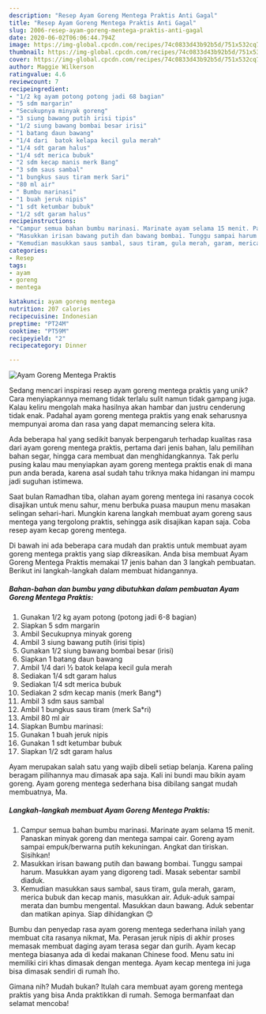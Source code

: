 ```yaml
---
description: "Resep Ayam Goreng Mentega Praktis Anti Gagal"
title: "Resep Ayam Goreng Mentega Praktis Anti Gagal"
slug: 2006-resep-ayam-goreng-mentega-praktis-anti-gagal
date: 2020-06-02T06:06:44.794Z
image: https://img-global.cpcdn.com/recipes/74c0833d43b92b5d/751x532cq70/ayam-goreng-mentega-praktis-foto-resep-utama.jpg
thumbnail: https://img-global.cpcdn.com/recipes/74c0833d43b92b5d/751x532cq70/ayam-goreng-mentega-praktis-foto-resep-utama.jpg
cover: https://img-global.cpcdn.com/recipes/74c0833d43b92b5d/751x532cq70/ayam-goreng-mentega-praktis-foto-resep-utama.jpg
author: Maggie Wilkerson
ratingvalue: 4.6
reviewcount: 7
recipeingredient:
- "1/2 kg ayam potong potong jadi 68 bagian"
- "5 sdm margarin"
- "Secukupnya minyak goreng"
- "3 siung bawang putih irisi tipis"
- "1/2 siung bawang bombai besar irisi"
- "1 batang daun bawang"
- "1/4 dari  batok kelapa kecil gula merah"
- "1/4 sdt garam halus"
- "1/4 sdt merica bubuk"
- "2 sdm kecap manis merk Bang"
- "3 sdm saus sambal"
- "1 bungkus saus tiram merk Sari"
- "80 ml air"
- " Bumbu marinasi"
- "1 buah jeruk nipis"
- "1 sdt ketumbar bubuk"
- "1/2 sdt garam halus"
recipeinstructions:
- "Campur semua bahan bumbu marinasi. Marinate ayam selama 15 menit. Panaskan minyak goreng dan mentega sampai cair. Goreng ayam sampai empuk/berwarna putih kekuningan. Angkat dan tiriskan. Sisihkan!"
- "Masukkan irisan bawang putih dan bawang bombai. Tunggu sampai harum. Masukkan ayam yang digoreng tadi. Masak sebentar sambil diaduk."
- "Kemudian masukkan saus sambal, saus tiram, gula merah, garam, merica bubuk dan kecap manis, masukkan air. Aduk-aduk sampai merata dan bumbu mengental. Masukkan daun bawang. Aduk sebentar dan matikan apinya. Siap dihidangkan 😊"
categories:
- Resep
tags:
- ayam
- goreng
- mentega

katakunci: ayam goreng mentega 
nutrition: 207 calories
recipecuisine: Indonesian
preptime: "PT24M"
cooktime: "PT59M"
recipeyield: "2"
recipecategory: Dinner

---
```



![Ayam Goreng Mentega Praktis](https://img-global.cpcdn.com/recipes/74c0833d43b92b5d/751x532cq70/ayam-goreng-mentega-praktis-foto-resep-utama.jpg)

Sedang mencari inspirasi resep ayam goreng mentega praktis yang unik? Cara menyiapkannya memang tidak terlalu sulit namun tidak gampang juga. Kalau keliru mengolah maka hasilnya akan hambar dan justru cenderung tidak enak. Padahal ayam goreng mentega praktis yang enak seharusnya mempunyai aroma dan rasa yang dapat memancing selera kita.

Ada beberapa hal yang sedikit banyak berpengaruh terhadap kualitas rasa dari ayam goreng mentega praktis, pertama dari jenis bahan, lalu pemilihan bahan segar, hingga cara membuat dan menghidangkannya. Tak perlu pusing kalau mau menyiapkan ayam goreng mentega praktis enak di mana pun anda berada, karena asal sudah tahu triknya maka hidangan ini mampu jadi suguhan istimewa.

Saat bulan Ramadhan tiba, olahan ayam goreng mentega ini rasanya cocok disajikan untuk menu sahur, menu berbuka puasa maupun menu masakan selingan sehari-hari. Mungkin karena langkah membuat ayam goreng saus mentega yang tergolong praktis, sehingga asik disajikan kapan saja. Coba resep ayam kecap goreng mentega.


Di bawah ini ada beberapa cara mudah dan praktis untuk membuat ayam goreng mentega praktis yang siap dikreasikan. Anda bisa membuat Ayam Goreng Mentega Praktis memakai 17 jenis bahan dan 3 langkah pembuatan. Berikut ini langkah-langkah dalam membuat hidangannya.

<!--inarticleads1-->

##### Bahan-bahan dan bumbu yang dibutuhkan dalam pembuatan Ayam Goreng Mentega Praktis:

1. Gunakan 1/2 kg ayam potong (potong jadi 6-8 bagian)
1. Siapkan 5 sdm margarin
1. Ambil Secukupnya minyak goreng
1. Ambil 3 siung bawang putih (irisi tipis)
1. Gunakan 1/2 siung bawang bombai besar (irisi)
1. Siapkan 1 batang daun bawang
1. Ambil 1/4 dari ½ batok kelapa kecil gula merah
1. Sediakan 1/4 sdt garam halus
1. Sediakan 1/4 sdt merica bubuk
1. Sediakan 2 sdm kecap manis (merk Bang*)
1. Ambil 3 sdm saus sambal
1. Ambil 1 bungkus saus tiram (merk Sa*ri)
1. Ambil 80 ml air
1. Siapkan  Bumbu marinasi:
1. Gunakan 1 buah jeruk nipis
1. Gunakan 1 sdt ketumbar bubuk
1. Siapkan 1/2 sdt garam halus


Ayam merupakan salah satu yang wajib dibeli setiap belanja. Karena paling beragam pilihannya mau dimasak apa saja. Kali ini bundi mau bikin ayam goreng. Ayam goreng mentega sederhana bisa dibilang sangat mudah membuatnya, Ma. 

<!--inarticleads2-->

##### Langkah-langkah membuat Ayam Goreng Mentega Praktis:

1. Campur semua bahan bumbu marinasi. Marinate ayam selama 15 menit. Panaskan minyak goreng dan mentega sampai cair. Goreng ayam sampai empuk/berwarna putih kekuningan. Angkat dan tiriskan. Sisihkan!
1. Masukkan irisan bawang putih dan bawang bombai. Tunggu sampai harum. Masukkan ayam yang digoreng tadi. Masak sebentar sambil diaduk.
1. Kemudian masukkan saus sambal, saus tiram, gula merah, garam, merica bubuk dan kecap manis, masukkan air. Aduk-aduk sampai merata dan bumbu mengental. Masukkan daun bawang. Aduk sebentar dan matikan apinya. Siap dihidangkan 😊


Bumbu dan penyedap rasa ayam goreng mentega sederhana inilah yang membuat cita rasanya nikmat, Ma. Perasan jeruk nipis di akhir proses memasak membuat daging ayam terasa segar dan gurih. Ayam kecap mentega biasanya ada di kedai makanan Chinese food. Menu satu ini memiliki ciri khas dimasak dengan mentega. Ayam kecap mentega ini juga bisa dimasak sendiri di rumah lho. 

Gimana nih? Mudah bukan? Itulah cara membuat ayam goreng mentega praktis yang bisa Anda praktikkan di rumah. Semoga bermanfaat dan selamat mencoba!
